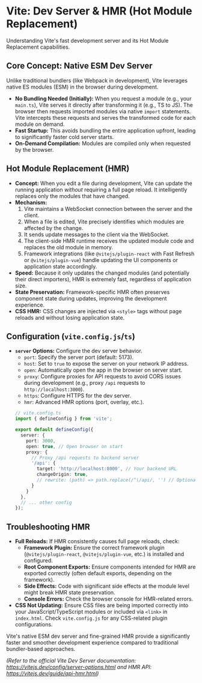# Vite: Dev Server & HMR (Hot Module Replacement)

Understanding Vite's fast development server and its Hot Module Replacement capabilities.

## Core Concept: Native ESM Dev Server

Unlike traditional bundlers (like Webpack in development), Vite leverages native ES modules (ESM) in the browser during development.

*   **No Bundling Needed (Initially):** When you request a module (e.g., your `main.ts`), Vite serves it directly after transforming it (e.g., TS to JS). The browser then requests imported modules via native `import` statements. Vite intercepts these requests and serves the transformed code for each module on demand.
*   **Fast Startup:** This avoids bundling the entire application upfront, leading to significantly faster cold server starts.
*   **On-Demand Compilation:** Modules are compiled only when requested by the browser.

## Hot Module Replacement (HMR)

*   **Concept:** When you edit a file during development, Vite can update the running application *without* requiring a full page reload. It intelligently replaces only the modules that have changed.
*   **Mechanism:**
    1.  Vite maintains a WebSocket connection between the server and the client.
    2.  When a file is edited, Vite precisely identifies which modules are affected by the change.
    3.  It sends update messages to the client via the WebSocket.
    4.  The client-side HMR runtime receives the updated module code and replaces the old module in memory.
    5.  Framework integrations (like `@vitejs/plugin-react` with Fast Refresh or `@vitejs/plugin-vue`) handle updating the UI components or application state accordingly.
*   **Speed:** Because it only updates the changed modules (and potentially their direct importers), HMR is extremely fast, regardless of application size.
*   **State Preservation:** Framework-specific HMR often preserves component state during updates, improving the development experience.
*   **CSS HMR:** CSS changes are injected via `<style>` tags without page reloads and without losing application state.

## Configuration (`vite.config.js`/`ts`)

*   **`server` Options:** Configure the dev server behavior.
    *   `port`: Specify the server port (default: 5173).
    *   `host`: Set to `true` to expose the server on your network IP address.
    *   `open`: Automatically open the app in the browser on server start.
    *   `proxy`: Configure proxies for API requests to avoid CORS issues during development (e.g., proxy `/api` requests to `http://localhost:3000`).
    *   `https`: Configure HTTPS for the dev server.
    *   `hmr`: Advanced HMR options (port, overlay, etc.).
    ```typescript
    // vite.config.ts
    import { defineConfig } from 'vite';

    export default defineConfig({
      server: {
        port: 3000,
        open: true, // Open browser on start
        proxy: {
          // Proxy /api requests to backend server
          '/api': {
            target: 'http://localhost:8000', // Your backend URL
            changeOrigin: true,
            // rewrite: (path) => path.replace(/^\/api/, '') // Optional: remove /api prefix
          }
        }
      },
      // ... other config
    });
    ```

## Troubleshooting HMR

*   **Full Reloads:** If HMR consistently causes full page reloads, check:
    *   **Framework Plugin:** Ensure the correct framework plugin (`@vitejs/plugin-react`, `@vitejs/plugin-vue`, etc.) is installed and configured.
    *   **Root Component Exports:** Ensure components intended for HMR are exported correctly (often default exports, depending on the framework).
    *   **Side Effects:** Code with significant side effects at the module level might break HMR state preservation.
    *   **Console Errors:** Check the browser console for HMR-related errors.
*   **CSS Not Updating:** Ensure CSS files are being imported correctly into your JavaScript/TypeScript modules or included via `<link>` in `index.html`. Check `vite.config.js` for any CSS-related plugin configurations.

Vite's native ESM dev server and fine-grained HMR provide a significantly faster and smoother development experience compared to traditional bundler-based approaches.

*(Refer to the official Vite Dev Server documentation: https://vitejs.dev/config/server-options.html and HMR API: https://vitejs.dev/guide/api-hmr.html)*
